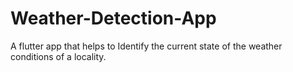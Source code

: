 # Weather-Detection-App
A flutter app that helps to Identify the current state of the weather conditions of a locality.
